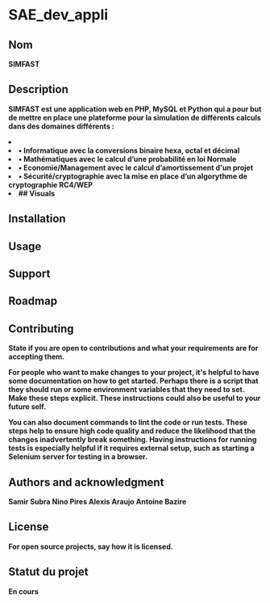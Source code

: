 # SAE_dev_appli


## Nom
<strong>SIMFAST<strong>

## Description
SIMFAST est une application web en PHP, MySQL et Python qui a pour but de mettre en place une plateforme pour la
simulation de différents calculs dans des domaines différents :
<li>
<li>• Informatique avec  la conversions binaire hexa, octal et décimal</li>
<li>• Mathématiques avec le calcul d’une probabilité en loi Normale</li>
<li>• Economie/Management avec le calcul d’amortissement d'un projet</li>
<li>• Sécurité/cryptographie avec la mise en place d’un algorythme de cryptographie RC4/WEP</li>
<li>
## Visuals


## Installation


## Usage


## Support


## Roadmap


## Contributing
State if you are open to contributions and what your requirements are for accepting them.

For people who want to make changes to your project, it's helpful to have some documentation on how to get started. Perhaps there is a script that they should run or some environment variables that they need to set. Make these steps explicit. These instructions could also be useful to your future self.

You can also document commands to lint the code or run tests. These steps help to ensure high code quality and reduce the likelihood that the changes inadvertently break something. Having instructions for running tests is especially helpful if it requires external setup, such as starting a Selenium server for testing in a browser.

## Authors and acknowledgment

Samir Subra
Nino Pires
Alexis Araujo
Antoine Bazire

## License
For open source projects, say how it is licensed.

## Statut du projet
En cours 

